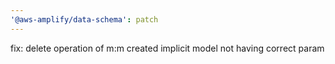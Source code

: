 ```yaml
---
'@aws-amplify/data-schema': patch
---
```


fix: delete operation of m:m created implicit model not having correct param
